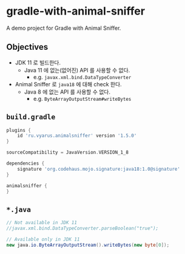 # gradle-with-animal-sniffer
A demo project for Gradle with Animal Sniffer.

## Objectives

* JDK 11 로 빌드한다.
  * Java 11 에 없는(없어진) API 를 사용할 수 없다.
    * e.g. `javax.xml.bind.DataTypeConverter`
* Animal Sniffer 로 `java18` 에 대해 check 한다.
  * Java 8 에 없는 API 를 사용할 수 없다.
    * e.g. `ByteArrayOutputStream#writeBytes`


## `build.gradle`

```groovy
plugins {
    id 'ru.vyarus.animalsniffer' version '1.5.0'
}

sourceCompatibility = JavaVersion.VERSION_1_8

dependencies {
    signature 'org.codehaus.mojo.signature:java18:1.0@signature'
}

animalsniffer {
}
```

## `*.java`

```java
// Not available in JDK 11
//javax.xml.bind.DataTypeConverter.parseBoolean("true");

// Available only in JDK 11
new java.io.ByteArrayOutputStream().writeBytes(new byte[0]);
```